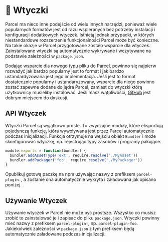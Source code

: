 # 🔌 Wtyczki

Parcel ma nieco inne podejście od wielu innych narzędzi, ponieważ wiele popularnych formatów jest od razu wspieranych bez potrzeby instalacji i konfiguracji dodatkowych wtyczek. Istnieją jednak przypadki, w których niestandardowe rozszerzenie funkcjonalności Parcel może być konieczne. Na takie okazje w Parcel przygotowane zostało wsparcie dla wtyczek. Zainstalowane wtyczki są automatycznie wykrywane i wczytywane na podstawie zależności w `package.json`.

Dodając wsparcie dla nowego typu pliku do Parcel, powinno się najpierw rozważyć jak bardzo popularny jest to format i jak bardzo ustandardyzowana jest jego implementacja. Jeśli jest to format dostatecznie popularny i ustandaryzowany, wsparcie dla niego powinno zostać zapewne dodane do jądra Parcel, zamiast do wtyczki którą użytkownicy musieliby instalować. Jeśli masz wątpliwości, [GitHub](https://github.com/parcel-bundler/parcel/issues) jest dobrym miejscem do dyskusji.

## API Wtyczek

Wtyczki Parcel są wyjątkowo proste. To zwyczajne moduły, które eksportują pojedynczą funkcję, która wywoływana jest przez Parcel automatycznie podczas inicjalizacji. Funkcja otrzymuje na wejściu obiekt `Bundler` i może skonfigurować wtyczkę, np. rejestrując typy zasobów i programy pakujące.

```javascript
module.exports = function(bundler) {
  bundler.addAssetType('ext', require.resolve('./MyAsset'))
  bundler.addPackager('foo', require.resolve('./MyPackager'))
}
```

Opublikuj gotową paczkę na npm używając nazwy z prefiksem `parcel-plugin-`, a zostanie ona automatycznie wykryta i załadowana jak opisano poniżej.

## Używanie Wtyczek

Używanie wtyczek w Parcel nie może być prostsze. Wszystko co musisz zrobić to zainstalować je i zapisać do pliku `package.json`. Wtyczki powinny mieć nazwy z prefiksem `parcel-plugin-`, np. `parcel-plugin-foo`. Jakiekolwiek zależności w `package.json` z tym prefiksem będą automatycznie załadowane podczas inicjalizacji.
